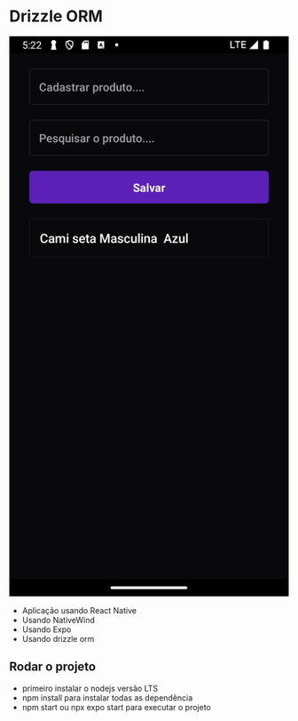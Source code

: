 

# Drizzle ORM
![preview](./.github/image/home.png)

- Aplicação usando React Native
- Usando NativeWind
- Usando Expo
- Usando drizzle orm

## Rodar o projeto

- primeiro instalar o nodejs versão LTS
- npm install para instalar todas as dependência
- npm start ou npx  expo  start para executar o projeto 